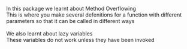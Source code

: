 In this package we learnt about Method Overflowing<br />
This is where you make several defenitions for a function with different parameters so that it can be called in different ways<br /><br />
We also learnt about lazy variables<br />
These variables do not work unless they have been invoked
